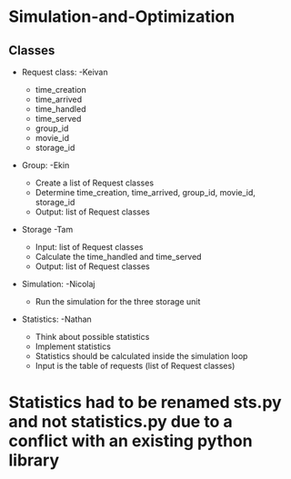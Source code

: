 # Simulation-and-Optimization

## Classes
- Request class: -Keivan
  - time_creation
  - time_arrived
  - time_handled
  - time_served
  - group_id
  - movie_id
  - storage_id
  
- Group: -Ekin
  - Create a list of Request classes
  - Determine time_creation, time_arrived, group_id, movie_id, storage_id
  - Output: list of Request classes
  
- Storage -Tam
  - Input: list of Request classes
  - Calculate the time_handled and time_served
  - Output: list of Request classes
 
- Simulation: -Nicolaj
  - Run the simulation for the three storage unit

- Statistics: -Nathan
  - Think about possible statistics
  - Implement statistics
  - Statistics should be calculated inside the simulation loop
  - Input is the table of requests (list of Request classes)
# Statistics had to be renamed sts.py and not statistics.py due to a conflict with an existing python library
